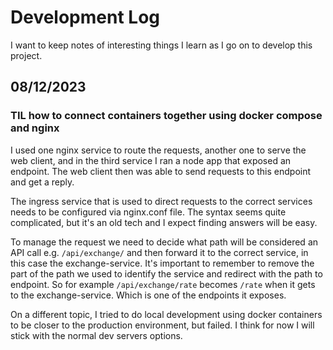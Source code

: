 # Development Log

I want to keep notes of interesting things I learn as I go on to develop this
project.

## 08/12/2023

### TIL how to connect containers together using docker compose and nginx

I used one nginx service to route the requests, another one to serve the web
client, and in the third service I ran a node app that exposed an endpoint. The
web client then was able to send requests to this endpoint and get a reply.

The ingress service that is used to direct requests to the correct services
needs to be configured via nginx.conf file. The syntax seems quite complicated,
but it's an old tech and I expect finding answers will be easy.

To manage the request we need to decide what path will be considered an API call
e.g. `/api/exchange/` and then forward it to the correct service, in this case
the exchange-service. It's important to remember to remove the part of the path
we used to identify the service and redirect with the path to endpoint. So for
example `/api/exchange/rate` becomes `/rate` when it gets to the
exchange-service. Which is one of the endpoints it exposes.

On a different topic, I tried to do local development using docker containers to
be closer to the production environment, but failed. I think for now I will
stick with the normal dev servers options.
